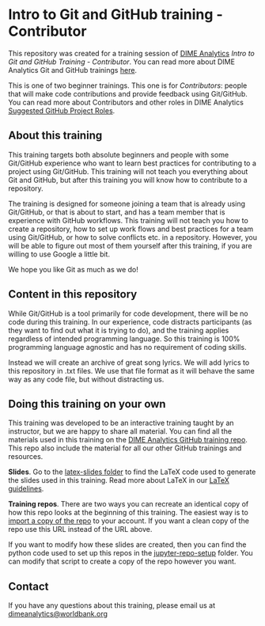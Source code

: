 # Intro to Git and GitHub training - Contributor

This repository was created for a training session of
[DIME Analytics](https://www.worldbank.org/en/research/dime/data-and-analytics)
*Intro to Git and GitHub Training - Contributor*.
You can read more about DIME Analytics Git and GitHub trainings
[here](https://github.com/worldbank/dime-github-trainings).

This is one of two beginner trainings.
This one is for *Contributors*:
people that will make code contributions and provide feedback using Git/GitHub.
You can read more about Contributors and other roles in DIME Analytics
[Suggested GitHub Project Roles](https://github.com/worldbank/dime-github-trainings/blob/master/GitHub-resources/DIME-GitHub-Roles/DIME-GitHub-roles.md).

## About this training

This training targets both absolute beginners and people with some Git/GitHub experience
who want to learn best practices for contributing to a project using Git/GitHub.
This training will not teach you everything about Git and GitHub,
but after this training you will know how to contribute to a repository.

The training is designed for someone joining a team that is already using Git/GitHub,
or that is about to start, and has a team member that is experience with GitHub workflows.
This training will not teach you how to create a repository,
how to set up work flows and best practices for a team using Git/GitHub,
or how to solve conflicts etc. in a repository.
However, you will be able to figure out most of them yourself after this training,
if you are willing to use Google a little bit.

We hope you like Git as much as we do!

## Content in this repository

While Git/GitHub is a tool primarily for code development,
there will be no code during this training.
In our experience, code distracts participants
(as they want to find out what it is trying to do),
and the training applies regardless of intended programming language.
So this training is 100% programming language agnostic
and has no requirement of coding skills.

Instead we will create an archive of great song lyrics.
We will add lyrics to this repository in .txt files.
We use that file format as it will behave the same way as any code file,
but without distracting us.

## Doing this training on your own

This training was developed to be an interactive training taught by an instructor,
but we are happy to share all material.
You can find all the materials used in this training on the
[DIME Analytics GitHub training repo](https://github.com/worldbank/dime-github-trainings).
This repo also include the material for all our other GitHub trainings and resources.

**Slides**. Go to the
[latex-slides folder](https://github.com/worldbank/dime-github-trainings/tree/main/GitHub-trainings/Intro-Git-GitHub-Contributor/latex-slides)
to find the LaTeX code used to generate the slides used in this training.
Read more about LaTeX in our
[LaTeX guidelines](https://github.com/worldbank/DIME-LaTeX-Templates).

**Training repos**. There are two ways you can recreate
an identical copy of how this repo looks at the beginning of this training.
The easiest way is to
[import a copy of the repo](https://docs.github.com/en/get-started/importing-your-projects-to-github/importing-source-code-to-github/importing-a-repository-with-github-importer)
to your account.
If you want a clean copy of the repo use this URL instead of the URL above.

If you want to modify how these slides are created,
then you can find the python code used to set up this repos in the
[jupyter-repo-setup](https://github.com/worldbank/dime-github-trainings/tree/main/GitHub-trainings/Intro-Git-GitHub-Contributor/jupyter-repo-setup)
folder.
You can modify that script to create a copy of the repo however you want.

## Contact

If you have any questions about this training, please email us at dimeanalytics@worldbank.org
